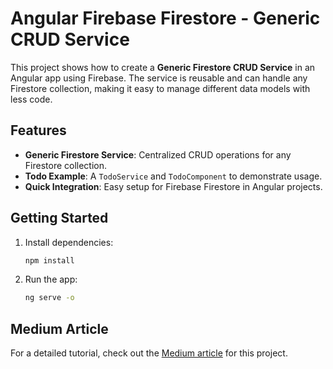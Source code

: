 # Angular Firebase Firestore - Generic CRUD Service

This project shows how to create a **Generic Firestore CRUD Service** in an Angular app using Firebase. The service is reusable and can handle any Firestore collection, making it easy to manage different data models with less code.

## Features

- **Generic Firestore Service**: Centralized CRUD operations for any Firestore collection.
- **Todo Example**: A `TodoService` and `TodoComponent` to demonstrate usage.
- **Quick Integration**: Easy setup for Firebase Firestore in Angular projects.

## Getting Started

1. Install dependencies:
   ```bash
   npm install
2. Run the app:
   ```bash
   ng serve -o

## Medium Article
For a detailed tutorial, check out the [Medium article](https://ekrem-kocak.medium.com/building-a-generic-firestore-service-in-angular-d07767b093db) for this project.
